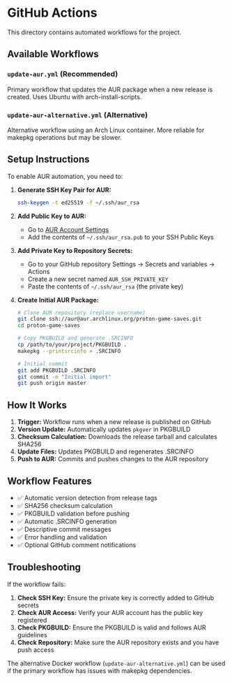 # GitHub Actions

This directory contains automated workflows for the project.

## Available Workflows

### `update-aur.yml` (Recommended)
Primary workflow that updates the AUR package when a new release is created. Uses Ubuntu with arch-install-scripts.

### `update-aur-alternative.yml` (Alternative)
Alternative workflow using an Arch Linux container. More reliable for makepkg operations but may be slower.

## Setup Instructions

To enable AUR automation, you need to:

1. **Generate SSH Key Pair for AUR:**
   ```bash
   ssh-keygen -t ed25519 -f ~/.ssh/aur_rsa
   ```

2. **Add Public Key to AUR:**
   - Go to [AUR Account Settings](https://aur.archlinux.org/account/)
   - Add the contents of `~/.ssh/aur_rsa.pub` to your SSH Public Keys

3. **Add Private Key to Repository Secrets:**
   - Go to your GitHub repository Settings → Secrets and variables → Actions
   - Create a new secret named `AUR_SSH_PRIVATE_KEY`
   - Paste the contents of `~/.ssh/aur_rsa` (the private key)

4. **Create Initial AUR Package:**
   ```bash
   # Clone AUR repository (replace username)
   git clone ssh://aur@aur.archlinux.org/proton-game-saves.git
   cd proton-game-saves
   
   # Copy PKGBUILD and generate .SRCINFO
   cp /path/to/your/project/PKGBUILD .
   makepkg --printsrcinfo > .SRCINFO
   
   # Initial commit
   git add PKGBUILD .SRCINFO
   git commit -m "Initial import"
   git push origin master
   ```

## How It Works

1. **Trigger:** Workflow runs when a new release is published on GitHub
2. **Version Update:** Automatically updates `pkgver` in PKGBUILD
3. **Checksum Calculation:** Downloads the release tarball and calculates SHA256
4. **Update Files:** Updates PKGBUILD and regenerates .SRCINFO
5. **Push to AUR:** Commits and pushes changes to the AUR repository

## Workflow Features

- ✅ Automatic version detection from release tags
- ✅ SHA256 checksum calculation
- ✅ PKGBUILD validation before pushing
- ✅ Automatic .SRCINFO generation
- ✅ Descriptive commit messages
- ✅ Error handling and validation
- ✅ Optional GitHub comment notifications

## Troubleshooting

If the workflow fails:

1. **Check SSH Key:** Ensure the private key is correctly added to GitHub secrets
2. **Check AUR Access:** Verify your AUR account has the public key registered
3. **Check PKGBUILD:** Ensure the PKGBUILD is valid and follows AUR guidelines
4. **Check Repository:** Make sure the AUR repository exists and you have push access

The alternative Docker workflow (`update-aur-alternative.yml`) can be used if the primary workflow has issues with makepkg dependencies.
